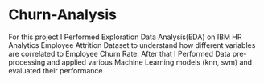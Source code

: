 # Churn-Analysis
For this project I Performed Exploration Data Analysis(EDA) on IBM HR Analytics Employee Attrition Dataset to understand how different variables are correlated to Employee Churn Rate. After that I Performed Data pre-processing and applied various Machine Learning models (knn, svm) and evaluated their performance
